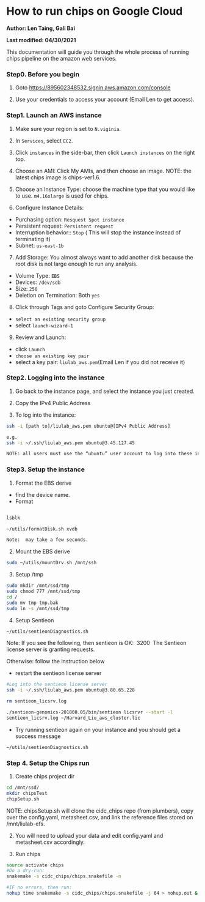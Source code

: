 # How to run chips on Google Cloud
**Author: Len Taing, Gali Bai**

**Last modified: 04/30/2021**

This documentation will guide you through the whole process of running chips pipeline on the amazon web services.

### Step0. Before you begin

1. Goto https://895602348532.signin.aws.amazon.com/console

2. Use your credentials to access your account (Email Len to get access).

### Step1. Launch an AWS instance

1. Make sure your region is set to `N.viginia`.

2. In `Services`, select `EC2`.

3. Click `instances` in the side-bar, then click `Launch instances` on the right top.

4. Choose an AMI: Click My AMIs,  and then choose an image.
NOTE: the latest chips image is chips-ver1.6.

5. Choose an Instance Type: choose the machine type that you would like to use. `m4.16xlarge` is used for chips.

6. Configure Instance Details:
  - Purchasing option: `Resquest Spot instance`
  - Persistent request: `Persistent request`
  - Interruption behavior:: `Stop` ( This will stop the instance instead of terminating it)
  - Subnet: `us-east-1b`

7. Add Storage: You almost always want to add another disk because the root disk is not large enough to run any analysis.
  - Volume Type: `EBS`
  - Devices: `/dev/sdb`
  - Size: `250`
  - Deletion on Termination: Both `yes`

8. Click through Tags and goto Configure Security Group:
  - `select an existing security group`
  - select `launch-wizard-1`

9. Review and Launch:
  - click `Launch`
  - `choose an existing key pair`
  - select a key pair: `liulab_aws.pem`(Email Len if you did not receive it)

### Step2. Logging into the instance

1. Go back to the instance page, and select the instance you just created.

2. Copy the IPv4 Public Address

3. To log into the instance:

```bash
ssh -i [path to]/liulab_aws.pem ubuntu@[IPv4 Public Address]

e.g.
ssh -i ~/.ssh/liulab_aws.pem ubuntu@3.45.127.45

NOTE: all users must use the “ubuntu” user account to log into these instances
```

### Step3. Setup the instance

1. Format the EBS derive
  - find the device name.
  - Format

```bash

lsblk

~/utils/formatDisk.sh xvdb

Note:  may take a few seconds.

```

2. Mount the EBS derive

```bash
sudo ~/utils/mountDrv.sh /mnt/ssh
```

3. Setup /tmp

```bash
sudo mkdir /mnt/ssd/tmp
sudo chmod 777 /mnt/ssd/tmp
cd /
sudo mv tmp tmp.bak
sudo ln -s /mnt/ssd/tmp
```

4. Setup Sentieon

```bash
~/utils/sentieonDiagnostics.sh
```

Note: If you see the following, then sentieon is OK: 
3200 
The Sentieon license server is granting requests.

Otherwise: follow the instruction below

  - restart the sentieon license server

  ```bash
  #Log into the sentieon license server
  ssh -i ~/.ssh/liulab_aws.pem ubuntu@3.80.65.228

  rm sentieon_licsrv.log

  ./sentieon-genomics-201808.05/bin/sentieon licsrvr --start -l
  sentieon_licsrv.log ~/Harvard_Liu_aws_cluster.lic
  ```

  - Try running sentieon again on your instance and you should get a success message

  ```bash
  ~/utils/sentieonDiagnostics.sh

  ```

### Step 4. Setup the Chips run

1. Create chips project dir

```bash
cd /mnt/ssd/
mkdir chipsTest
chipSetup.sh
```

NOTE: chipsSetup.sh will clone the cidc_chips repo (from plumbers), copy over the config.yaml, metasheet.csv, and link the reference files stored on /mnt/liulab-efs.

2. You will need to upload your data and edit config.yaml and metasheet.csv accordingly.

3. Run chips

```bash
source activate chips
#Do a dry-run: 
snakemake -s cidc_chips/chips.snakefile -n

#IF no errors, then run: 
nohup time snakemake -s cidc_chips/chips.snakefile -j 64 > nohup.out &
```
